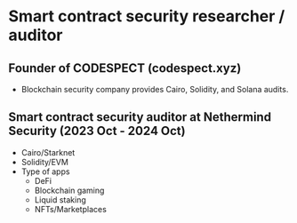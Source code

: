 # Smart contract security researcher / auditor

## Founder of CODESPECT (codespect.xyz)
- Blockchain security company provides Cairo, Solidity, and Solana audits.

## Smart contract security auditor at Nethermind Security (2023 Oct - 2024 Oct)
- Cairo/Starknet
- Solidity/EVM
- Type of apps
  - DeFi
  - Blockchain gaming
  - Liquid staking
  - NFTs/Marketplaces


